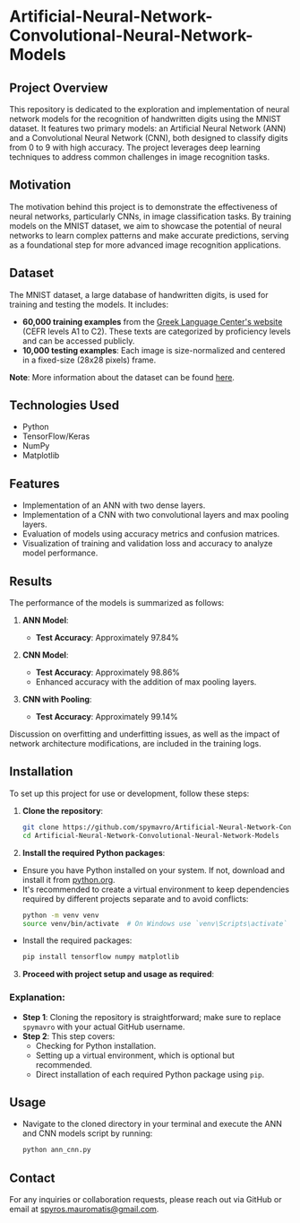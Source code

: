 # Artificial-Neural-Network-Convolutional-Neural-Network-Models

## Project Overview
This repository is dedicated to the exploration and implementation of neural network models for the recognition of handwritten digits using the MNIST dataset. It features two primary models: an Artificial Neural Network (ANN) and a Convolutional Neural Network (CNN), both designed to classify digits from 0 to 9 with high accuracy. The project leverages deep learning techniques to address common challenges in image recognition tasks.

## Motivation
The motivation behind this project is to demonstrate the effectiveness of neural networks, particularly CNNs, in image classification tasks. By training models on the MNIST dataset, we aim to showcase the potential of neural networks to learn complex patterns and make accurate predictions, serving as a foundational step for more advanced image recognition applications.

## Dataset
The MNIST dataset, a large database of handwritten digits, is used for training and testing the models. It includes:

- **60,000 training examples** from the [Greek Language Center's website](https://www.greek-language.gr/certification/dbs/teachers/index.html) (CEFR levels A1 to C2). These texts are categorized by proficiency levels and can be accessed publicly.
- **10,000 testing examples**: Each image is size-normalized and centered in a fixed-size (28x28 pixels) frame.

**Note**: More information about the dataset can be found [here](https://www.tensorflow.org/datasets/catalog/mnist).

## Technologies Used
- Python
- TensorFlow/Keras
- NumPy
- Matplotlib

## Features
- Implementation of an ANN with two dense layers.
- Implementation of a CNN with two convolutional layers and max pooling layers.
- Evaluation of models using accuracy metrics and confusion matrices.
- Visualization of training and validation loss and accuracy to analyze model performance.

## Results
The performance of the models is summarized as follows:

1. **ANN Model**:
   - **Test Accuracy**: Approximately 97.84%

2. **CNN Model**:
   - **Test Accuracy**: Approximately 98.86%
   - Enhanced accuracy with the addition of max pooling layers.

3. **CNN with Pooling**:
   - **Test Accuracy**: Approximately 99.14%
  
Discussion on overfitting and underfitting issues, as well as the impact of network architecture modifications, are included in the training logs.

## Installation
To set up this project for use or development, follow these steps:

1. **Clone the repository**:
   ```bash
   git clone https://github.com/spymavro/Artificial-Neural-Network-Convolutional-Neural-Network-Models.git
   cd Artificial-Neural-Network-Convolutional-Neural-Network-Models
2. **Install the required Python packages**:

- Ensure you have Python installed on your system. If not, download and install it from [python.org](https://www.python.org/downloads/).
- It's recommended to create a virtual environment to keep dependencies required by different projects separate and to avoid conflicts:
  ```bash
  python -m venv venv
  source venv/bin/activate  # On Windows use `venv\Scripts\activate`
- Install the required packages:
  ```bash
  pip install tensorflow numpy matplotlib

3. **Proceed with project setup and usage as required**:
### Explanation:
- **Step 1**: Cloning the repository is straightforward; make sure to replace `spymavro` with your actual GitHub username.
- **Step 2**: This step covers:
  - Checking for Python installation.
  - Setting up a virtual environment, which is optional but recommended.
  - Direct installation of each required Python package using `pip`.

## Usage
- Navigate to the cloned directory in your terminal and execute the ANN and CNN models script by running:
  ```bash
  python ann_cnn.py 

## Contact
For any inquiries or collaboration requests, please reach out via GitHub or email at spyros.mauromatis@gmail.com.



